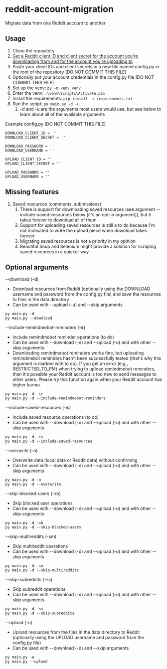 # reddit-account-migration
Migrate data from one Reddit account to another
## Usage
1. Clone the repository
1. [Get a Reddit client ID and client secret for the account you're downloading from and for the account you're uploading to](https://github.com/reddit-archive/reddit/wiki/OAuth2-Quick-Start-Example#first-steps)
1. Paste your client IDs and client secrets in a new file named config.py in the root of the repository (DO NOT COMMIT THIS FILE)
1. Optionally put your account credentials in the config.py file (DO NOT COMMIT THIS FILE)
1. Set up the venv: `py -m venv venv`
1. Enter the venv: `.\venv\Scripts\Activate.ps1`
1. Install the requirements: `pip install -r requirements.txt`
1. Run the script: `py main.py -d -u`
   1. -d and -u are the arguments most users would use, but see below to learn about all of the available arguments

Example config.py (DO NOT COMMIT THIS FILE)
```
DOWNLOAD_CLIENT_ID = ''
DOWNLOAD_CLIENT_SECRET = ''

DOWNLOAD_PASSWORD = ''
DOWNLOAD_USERNAME = ''

UPLOAD_CLIENT_ID = ''
UPLOAD_CLIENT_SECRET = ''

UPLOAD_PASSWORD = ''
UPLOAD_USERNAME = ''
```
## Missing features
1. Saved resources (comments, submissions)
   1. There is support for downloading saved resources (see argument --include-saved-resources below [it's an opt-in argument]), but it takes forever to download all of them
   1. Support for uploading saved resources is still a to do because I'm not motivated to write the upload piece when download takes forever
   1. Migrating saved resources is not a priority in my opinion
   1. Beautiful Soup and Selenium might provide a solution for scraping saved resources in a quicker way
## Optional arguments
--download (-d)
- Download resources from Reddit (optionally using the DOWNLOAD username and password from the config.py file) and save the resources to files in the data directory
- Can be used with --upload (-u) and --skip arguments
```
py main.py -d
py main.py --download
```

--include-remindmebot-reminders (-ir)
- Include remindmebot reminder operations (to do)
- Can be used with --download (-d) and --upload (-u) and with other --skip arguments
- Downloading remindmebot reminders works fine, but uploading remindmebot reminders hasn't been successfully tested (that's why this argument is marked with to do). If you get an error (e.g., RESTRICTED_TO_PM) when trying to upload remindmebot reminders, then it's possible your Reddit account is too new to send messages to other users. Please try this function again when your Reddit account has higher karma.
```
py main.py -d -ir
py main.py -d --include-remindmebot-reminders
```

--include-saved-resources (-is)
- Include saved resource operations (to do)
- Can be used with --download (-d) and --upload (-u) and with other --skip arguments
```
py main.py -d -is
py main.py -d --include-saved-resources
```

--overwrite (-o)
- Overwrite data (local data or Reddit data) without confirming
- Can be used with --download (-d) and --upload (-u) and with other --skip arguments
```
py main.py -d -o
py main.py -d --overwrite
```

--skip-blocked-users (-sb)
- Skip blocked user operations
- Can be used with --download (-d) and --upload (-u) and with other --skip arguments
```
py main.py -d -sb
py main.py -d --skip-blocked-users
```

--skip-multireddits (-sm)
- Skip multireddit operations
- Can be used with --download (-d) and --upload (-u) and with other --skip arguments
```
py main.py -d -sm
py main.py -d --skip-multireddits
```

--skip-subreddits (-ss)
- Skip subreddit operations
- Can be used with --download (-d) and --upload (-u) and with other --skip arguments
```
py main.py -d -ss
py main.py -d --skip-subreddits
```

--upload (-u)
- Upload resources from the files in the data directory to Reddit (optionally using the UPLOAD username and password from the config.py file)
- Can be used with --download (-d) and --skip arguments
```
py main.py -u
py main.py --upload
```